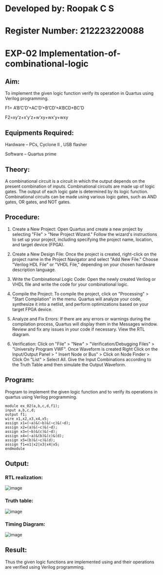 # Developed by: Roopak C S
# Register Number: 212223220088
# EXP-02 Implementation-of-combinational-logic
 
## Aim:
To implement the given logic function verify its operation in Quartus using Verilog programming.

F1= A’B’C’D’+AC’D’+B’CD’+A’BCD+BC’D

F2=xy’z+x’y’z+w’xy+wx’y+wxy
 
## Equipments Required:
Hardware – PCs, Cyclone II , USB flasher

Software – Quartus prime


## Theory:
A combinational circuit is a circuit in which the output depends on the present combination of inputs. Combinational circuits are made up of logic gates. The output of each logic gate is determined by its logic function. Combinational circuits can be made using various logic gates, such as AND gates, OR gates, and NOT gates.
## Procedure:
1. Create a New Project:
Open Quartus and create a new project by selecting "File" > "New Project Wizard." Follow the wizard's instructions to set up your project, including specifying the project name, location, and target device (FPGA).

2. Create a New Design File:
Once the project is created, right-click on the project name in the Project Navigator and select "Add New File." Choose "Verilog HDL File" or "VHDL File," depending on your chosen hardware description language.

3. Write the Combinational Logic Code:
Open the newly created Verilog or VHDL file and write the code for your combinational logic.

4. Compile the Project:
To compile the project, click on "Processing" > "Start Compilation" in the menu. Quartus will analyze your code, synthesize it into a netlist, and perform optimizations based on your target FPGA device.

5. Analyze and Fix Errors:
If there are any errors or warnings during the compilation process, Quartus will display them in the Messages window. Review and fix any issues in your code if necessary. View the RTL diagram.

6. Verification:
Click on "File" > "New" > "Verification/Debugging Files" > "University Program VWF". Once Waveform is created Right Click on the Input/Output Panel > " Insert Node or Bus" > Click on Node Finder > Click On "List" > Select All. Give the Input Combinations according to the Truth Table amd then simulate the Output Waveform.

## Program:
Program to implement the given logic function and to verify its operations in quartus using Verilog programming.
````
module ex_02(a,b,c,d,f1);
input a,b,c,d;
output f1;
wire x1,x2,x3,x4,x5;
assign x1=(~a)&(~b)&(~c)&(~d);
assign x2=(a)&(~c)&(~d);
assign x3=(~b)&(c)&(~d);
assign x4=(~a)&(b)&(c)&(d);
assign x5=(b)&(~c)&(d);
assign f1=x1|x2|x3|x4|x5;
endmodule
````

## Output:
### RTL realization:
![image](https://github.com/RoopakCS/Experiment--02-Implementation-of-combinational-logic-/assets/139228922/14921f2e-8539-4511-8b93-ba704232f910)
### Truth table:
![image](https://github.com/RoopakCS/Experiment--02-Implementation-of-combinational-logic-/assets/139228922/f37b3f5d-21a4-4055-bc2b-4fabbc99d520)
### Timing Diagram:
![image](https://github.com/RoopakCS/Experiment--02-Implementation-of-combinational-logic-/assets/139228922/5ca97313-d0a3-46e9-ad99-ff8b20f23246)

## Result:
Thus the given logic functions are implemented using  and their operations are verified using Verilog programming.
